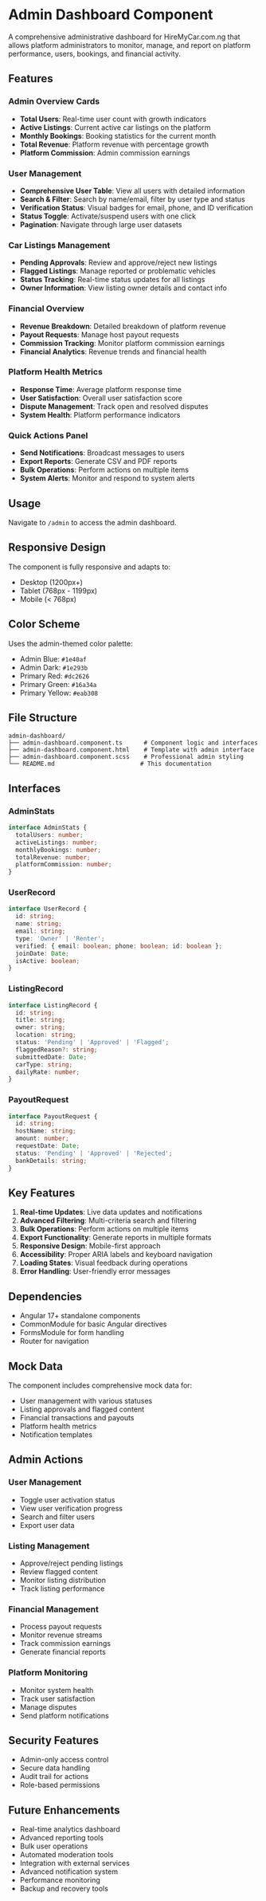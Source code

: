 # Admin Dashboard Component

A comprehensive administrative dashboard for HireMyCar.com.ng that allows platform administrators to monitor, manage, and report on platform performance, users, bookings, and financial activity.

## Features

### Admin Overview Cards
- **Total Users**: Real-time user count with growth indicators
- **Active Listings**: Current active car listings on the platform
- **Monthly Bookings**: Booking statistics for the current month
- **Total Revenue**: Platform revenue with percentage growth
- **Platform Commission**: Admin commission earnings

### User Management
- **Comprehensive User Table**: View all users with detailed information
- **Search & Filter**: Search by name/email, filter by user type and status
- **Verification Status**: Visual badges for email, phone, and ID verification
- **Status Toggle**: Activate/suspend users with one click
- **Pagination**: Navigate through large user datasets

### Car Listings Management
- **Pending Approvals**: Review and approve/reject new listings
- **Flagged Listings**: Manage reported or problematic vehicles
- **Status Tracking**: Real-time status updates for all listings
- **Owner Information**: View listing owner details and contact info

### Financial Overview
- **Revenue Breakdown**: Detailed breakdown of platform revenue
- **Payout Requests**: Manage host payout requests
- **Commission Tracking**: Monitor platform commission earnings
- **Financial Analytics**: Revenue trends and financial health

### Platform Health Metrics
- **Response Time**: Average platform response time
- **User Satisfaction**: Overall user satisfaction score
- **Dispute Management**: Track open and resolved disputes
- **System Health**: Platform performance indicators

### Quick Actions Panel
- **Send Notifications**: Broadcast messages to users
- **Export Reports**: Generate CSV and PDF reports
- **Bulk Operations**: Perform actions on multiple items
- **System Alerts**: Monitor and respond to system alerts

## Usage

Navigate to `/admin` to access the admin dashboard.

## Responsive Design

The component is fully responsive and adapts to:
- Desktop (1200px+)
- Tablet (768px - 1199px)
- Mobile (< 768px)

## Color Scheme

Uses the admin-themed color palette:
- Admin Blue: `#1e40af`
- Admin Dark: `#1e293b`
- Primary Red: `#dc2626`
- Primary Green: `#16a34a`
- Primary Yellow: `#eab308`

## File Structure

```
admin-dashboard/
├── admin-dashboard.component.ts      # Component logic and interfaces
├── admin-dashboard.component.html    # Template with admin interface
├── admin-dashboard.component.scss    # Professional admin styling
└── README.md                        # This documentation
```

## Interfaces

### AdminStats
```typescript
interface AdminStats {
  totalUsers: number;
  activeListings: number;
  monthlyBookings: number;
  totalRevenue: number;
  platformCommission: number;
}
```

### UserRecord
```typescript
interface UserRecord {
  id: string;
  name: string;
  email: string;
  type: 'Owner' | 'Renter';
  verified: { email: boolean; phone: boolean; id: boolean };
  joinDate: Date;
  isActive: boolean;
}
```

### ListingRecord
```typescript
interface ListingRecord {
  id: string;
  title: string;
  owner: string;
  location: string;
  status: 'Pending' | 'Approved' | 'Flagged';
  flaggedReason?: string;
  submittedDate: Date;
  carType: string;
  dailyRate: number;
}
```

### PayoutRequest
```typescript
interface PayoutRequest {
  id: string;
  hostName: string;
  amount: number;
  requestDate: Date;
  status: 'Pending' | 'Approved' | 'Rejected';
  bankDetails: string;
}
```

## Key Features

1. **Real-time Updates**: Live data updates and notifications
2. **Advanced Filtering**: Multi-criteria search and filtering
3. **Bulk Operations**: Perform actions on multiple items
4. **Export Functionality**: Generate reports in multiple formats
5. **Responsive Design**: Mobile-first approach
6. **Accessibility**: Proper ARIA labels and keyboard navigation
7. **Loading States**: Visual feedback during operations
8. **Error Handling**: User-friendly error messages

## Dependencies

- Angular 17+ standalone components
- CommonModule for basic Angular directives
- FormsModule for form handling
- Router for navigation

## Mock Data

The component includes comprehensive mock data for:
- User management with various statuses
- Listing approvals and flagged content
- Financial transactions and payouts
- Platform health metrics
- Notification templates

## Admin Actions

### User Management
- Toggle user activation status
- View user verification progress
- Search and filter users
- Export user data

### Listing Management
- Approve/reject pending listings
- Review flagged content
- Monitor listing distribution
- Track listing performance

### Financial Management
- Process payout requests
- Monitor revenue streams
- Track commission earnings
- Generate financial reports

### Platform Monitoring
- Monitor system health
- Track user satisfaction
- Manage disputes
- Send platform notifications

## Security Features

- Admin-only access control
- Secure data handling
- Audit trail for actions
- Role-based permissions

## Future Enhancements

- Real-time analytics dashboard
- Advanced reporting tools
- Bulk user operations
- Automated moderation tools
- Integration with external services
- Advanced notification system
- Performance monitoring
- Backup and recovery tools 
